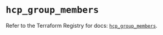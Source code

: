 # `hcp_group_members`

Refer to the Terraform Registry for docs: [`hcp_group_members`](https://registry.terraform.io/providers/hashicorp/hcp/0.86.0/docs/resources/group_members).
